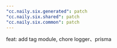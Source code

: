```yaml
---
"cc.naily.six.generated": patch
"cc.naily.six.shared": patch
"cc.naily.six.common": patch
---
```


feat: add tag module, chore logger、prisma
